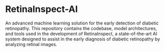 # RetinaInspect-AI
An advanced machine learning solution for the early detection of diabetic retinopathy. This repository contains the codebase, model architectures, and tools used in the development of RetinaInspect, a state-of-the-art AI system designed to assist in the early diagnosis of diabetic retinopathy by analyzing retinal images.
